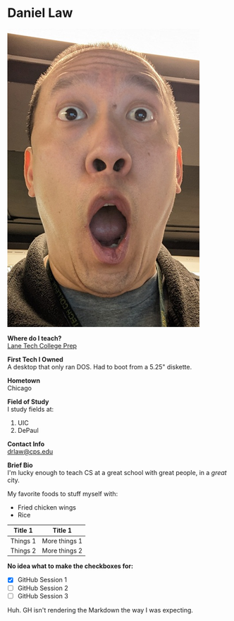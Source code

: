 # Daniel Law

![Pic of myself](ghMyself.jpg)

**Where do I teach?**<br>
[Lane Tech College Prep](https://lanetech.org/)

**First Tech I Owned**<br>
A desktop that only ran DOS. Had to boot from a 5.25" diskette.

**Hometown**<br>
Chicago

**Field of Study**<br>
I study fields at:
1. UIC
2. DePaul

**Contact Info**<br>
[drlaw@cps.edu](mailto:drlaw@cps.edu)

**Brief Bio**<br>
I'm lucky enough to teach CS at a great school with great people, in a *great* city.

My favorite foods to stuff myself with:
- Fried chicken wings
- Rice

| Title 1 | Title 1 |
| ----------- | ----------- |
| Things 1  | More things 1 |
| Things 2  | More things 2 |

**No idea what to make the checkboxes for:**
- [x] GitHub Session 1
- [ ] GitHub Session 2
- [ ] GitHub Session 3

Huh. GH isn't rendering the Markdown the way I was expecting.
